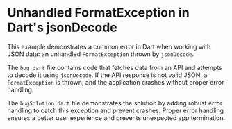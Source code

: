 # Unhandled FormatException in Dart's jsonDecode

This example demonstrates a common error in Dart when working with JSON data: an unhandled `FormatException` thrown by `jsonDecode`.

The `bug.dart` file contains code that fetches data from an API and attempts to decode it using `jsonDecode`. If the API response is not valid JSON, a `FormatException` is thrown, and the application crashes without proper error handling.

The `bugSolution.dart` file demonstrates the solution by adding robust error handling to catch this exception and prevent crashes.  Proper error handling ensures a better user experience and prevents unexpected app termination.
